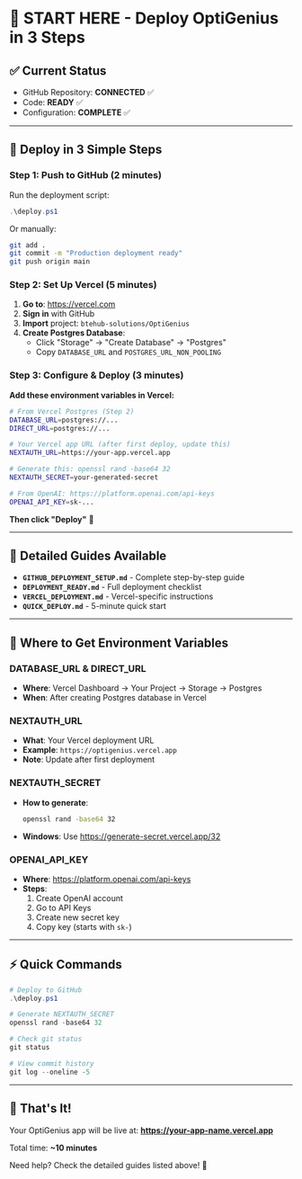 # 🚀 START HERE - Deploy OptiGenius in 3 Steps

## ✅ Current Status
- GitHub Repository: **CONNECTED** ✅
- Code: **READY** ✅
- Configuration: **COMPLETE** ✅

---

## 🎯 Deploy in 3 Simple Steps

### Step 1: Push to GitHub (2 minutes)

Run the deployment script:
```powershell
.\deploy.ps1
```

Or manually:
```bash
git add .
git commit -m "Production deployment ready"
git push origin main
```

### Step 2: Set Up Vercel (5 minutes)

1. **Go to**: https://vercel.com
2. **Sign in** with GitHub
3. **Import** project: `btehub-solutions/OptiGenius`
4. **Create Postgres Database**:
   - Click "Storage" → "Create Database" → "Postgres"
   - Copy `DATABASE_URL` and `POSTGRES_URL_NON_POOLING`

### Step 3: Configure & Deploy (3 minutes)

**Add these environment variables in Vercel:**

```bash
# From Vercel Postgres (Step 2)
DATABASE_URL=postgres://...
DIRECT_URL=postgres://...

# Your Vercel app URL (after first deploy, update this)
NEXTAUTH_URL=https://your-app.vercel.app

# Generate this: openssl rand -base64 32
NEXTAUTH_SECRET=your-generated-secret

# From OpenAI: https://platform.openai.com/api-keys
OPENAI_API_KEY=sk-...
```

**Then click "Deploy"** 🚀

---

## 📖 Detailed Guides Available

- **`GITHUB_DEPLOYMENT_SETUP.md`** - Complete step-by-step guide
- **`DEPLOYMENT_READY.md`** - Full deployment checklist
- **`VERCEL_DEPLOYMENT.md`** - Vercel-specific instructions
- **`QUICK_DEPLOY.md`** - 5-minute quick start

---

## 🔑 Where to Get Environment Variables

### DATABASE_URL & DIRECT_URL
- **Where**: Vercel Dashboard → Your Project → Storage → Postgres
- **When**: After creating Postgres database in Vercel

### NEXTAUTH_URL
- **What**: Your Vercel deployment URL
- **Example**: `https://optigenius.vercel.app`
- **Note**: Update after first deployment

### NEXTAUTH_SECRET
- **How to generate**:
  ```bash
  openssl rand -base64 32
  ```
- **Windows**: Use https://generate-secret.vercel.app/32

### OPENAI_API_KEY
- **Where**: https://platform.openai.com/api-keys
- **Steps**:
  1. Create OpenAI account
  2. Go to API Keys
  3. Create new secret key
  4. Copy key (starts with `sk-`)

---

## ⚡ Quick Commands

```powershell
# Deploy to GitHub
.\deploy.ps1

# Generate NEXTAUTH_SECRET
openssl rand -base64 32

# Check git status
git status

# View commit history
git log --oneline -5
```

---

## 🎉 That's It!

Your OptiGenius app will be live at:
**https://your-app-name.vercel.app**

Total time: **~10 minutes**

Need help? Check the detailed guides listed above! 📖
